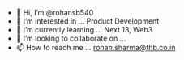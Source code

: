- 👋 Hi, I’m @rohansb540
- 👀 I’m interested in ... Product Development
- 🌱 I’m currently learning ... Next 13, Web3
- 💞️ I’m looking to collaborate on ... 
- 📫 How to reach me ... rohan.sharma@thb.co.in

<!---
rohansb540/rohansb540 is a ✨ special ✨ repository because its `README.md` (this file) appears on your GitHub profile.
You can click the Preview link to take a look at your changes.
--->
